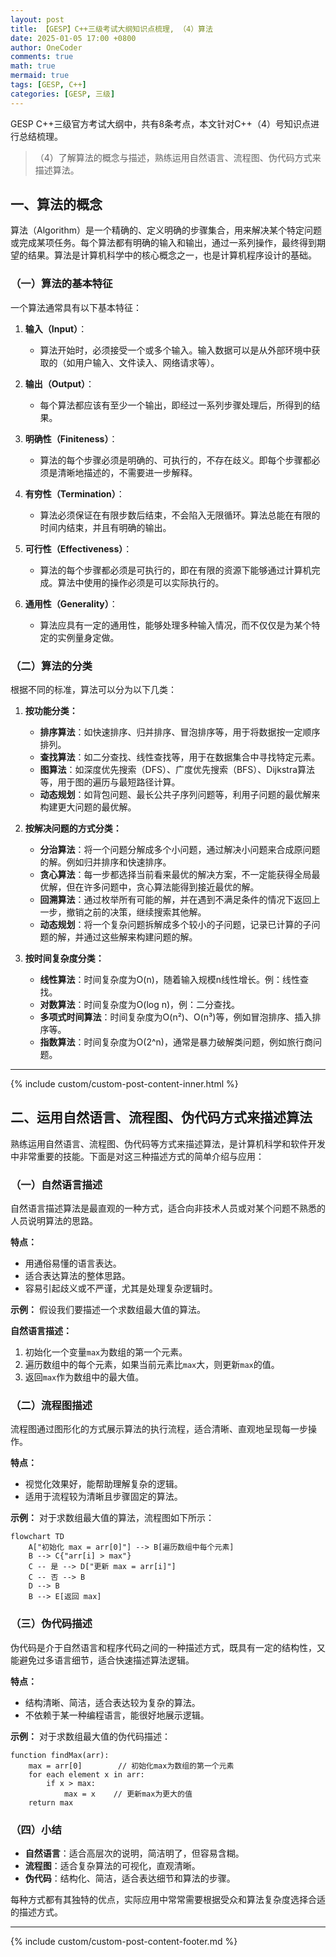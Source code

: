 ```yaml
---
layout: post
title: 【GESP】C++三级考试大纲知识点梳理, （4）算法
date: 2025-01-05 17:00 +0800
author: OneCoder
comments: true
math: true
mermaid: true
tags: [GESP, C++]
categories: [GESP, 三级]
---
```

GESP C++三级官方考试大纲中，共有8条考点，本文针对C++（4）号知识点进行总结梳理。
> （4）了解算法的概念与描述，熟练运用自然语言、流程图、伪代码方式来描述算法。

<!--more-->

## **一、算法的概念**

算法（Algorithm）是一个精确的、定义明确的步骤集合，用来解决某个特定问题或完成某项任务。每个算法都有明确的输入和输出，通过一系列操作，最终得到期望的结果。算法是计算机科学中的核心概念之一，也是计算机程序设计的基础。

### **（一）算法的基本特征**

一个算法通常具有以下基本特征：

1. **输入（Input）**：
   - 算法开始时，必须接受一个或多个输入。输入数据可以是从外部环境中获取的（如用户输入、文件读入、网络请求等）。

2. **输出（Output）**：
   - 每个算法都应该有至少一个输出，即经过一系列步骤处理后，所得到的结果。

3. **明确性（Finiteness）**：
   - 算法的每个步骤必须是明确的、可执行的，不存在歧义。即每个步骤都必须是清晰地描述的，不需要进一步解释。

4. **有穷性（Termination）**：
   - 算法必须保证在有限步数后结束，不会陷入无限循环。算法总能在有限的时间内结束，并且有明确的输出。

5. **可行性（Effectiveness）**：
   - 算法的每个步骤都必须是可执行的，即在有限的资源下能够通过计算机完成。算法中使用的操作必须是可以实际执行的。

6. **通用性（Generality）**：
   - 算法应具有一定的通用性，能够处理多种输入情况，而不仅仅是为某个特定的实例量身定做。

### **（二）算法的分类**

根据不同的标准，算法可以分为以下几类：

1. **按功能分类：**
   - **排序算法**：如快速排序、归并排序、冒泡排序等，用于将数据按一定顺序排列。
   - **查找算法**：如二分查找、线性查找等，用于在数据集合中寻找特定元素。
   - **图算法**：如深度优先搜索（DFS）、广度优先搜索（BFS）、Dijkstra算法等，用于图的遍历与最短路径计算。
   - **动态规划**：如背包问题、最长公共子序列问题等，利用子问题的最优解来构建更大问题的最优解。

2. **按解决问题的方式分类：**
   - **分治算法**：将一个问题分解成多个小问题，通过解决小问题来合成原问题的解。例如归并排序和快速排序。
   - **贪心算法**：每一步都选择当前看来最优的解决方案，不一定能获得全局最优解，但在许多问题中，贪心算法能得到接近最优的解。
   - **回溯算法**：通过枚举所有可能的解，并在遇到不满足条件的情况下返回上一步，撤销之前的决策，继续搜索其他解。
   - **动态规划**：将一个复杂问题拆解成多个较小的子问题，记录已计算的子问题的解，并通过这些解来构建问题的解。

3. **按时间复杂度分类：**
   - **线性算法**：时间复杂度为O(n)，随着输入规模n线性增长。例：线性查找。
   - **对数算法**：时间复杂度为O(log n)，例：二分查找。
   - **多项式时间算法**：时间复杂度为O(n²)、O(n³)等，例如冒泡排序、插入排序等。
   - **指数算法**：时间复杂度为O(2^n)，通常是暴力破解类问题，例如旅行商问题。

---

{% include custom/custom-post-content-inner.html %}

## **二、运用自然语言、流程图、伪代码方式来描述算法**

熟练运用自然语言、流程图、伪代码等方式来描述算法，是计算机科学和软件开发中非常重要的技能。下面是对这三种描述方式的简单介绍与应用：

### **（一）自然语言描述**

自然语言描述算法是最直观的一种方式，适合向非技术人员或对某个问题不熟悉的人员说明算法的思路。

**特点：**

- 用通俗易懂的语言表达。
- 适合表达算法的整体思路。
- 容易引起歧义或不严谨，尤其是处理复杂逻辑时。

**示例：**
假设我们要描述一个求数组最大值的算法。

**自然语言描述：**

1. 初始化一个变量`max`为数组的第一个元素。
2. 遍历数组中的每个元素，如果当前元素比`max`大，则更新`max`的值。
3. 返回`max`作为数组中的最大值。

### **（二）流程图描述**

流程图通过图形化的方式展示算法的执行流程，适合清晰、直观地呈现每一步操作。

**特点：**

- 视觉化效果好，能帮助理解复杂的逻辑。
- 适用于流程较为清晰且步骤固定的算法。

**示例：**
对于求数组最大值的算法，流程图如下所示：

```mermaid
flowchart TD
    A["初始化 max = arr[0]"] --> B[遍历数组中每个元素]
    B --> C{"arr[i] > max"}
    C -- 是 --> D["更新 max = arr[i]"]
    C -- 否 --> B
    D --> B
    B --> E[返回 max]
```

### **（三）伪代码描述**

伪代码是介于自然语言和程序代码之间的一种描述方式，既具有一定的结构性，又能避免过多语言细节，适合快速描述算法逻辑。

**特点：**

- 结构清晰、简洁，适合表达较为复杂的算法。
- 不依赖于某一种编程语言，能很好地展示逻辑。

**示例：**
对于求数组最大值的伪代码描述：

```pseudo
function findMax(arr):
    max = arr[0]        // 初始化max为数组的第一个元素
    for each element x in arr:
        if x > max:
            max = x    // 更新max为更大的值
    return max
```

### **（四）小结**

- **自然语言**：适合高层次的说明，简洁明了，但容易含糊。
- **流程图**：适合复杂算法的可视化，直观清晰。
- **伪代码**：结构化、简洁，适合表达细节和算法的步骤。

每种方式都有其独特的优点，实际应用中常常需要根据受众和算法复杂度选择合适的描述方式。

---
{% include custom/custom-post-content-footer.md %}
